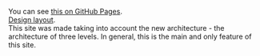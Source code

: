 You can see [this on GitHub Pages].<br>
[Design layout]. <br>
This site was made taking into account the new architecture - the architecture of three levels. In general, this is the main and only feature of this site.

[this on github pages]: https://ulyanov-programmer.github.io/scott/dist/
[Design layout]: https://www.figma.com/community/file/1282683873735393273/woodland-furniture-landing-page-website
